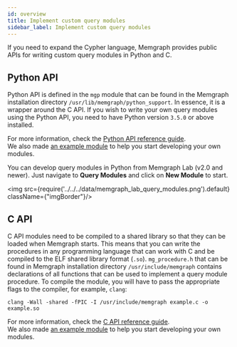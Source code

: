 ```yaml
---
id: overview
title: Implement custom query modules
sidebar_label: Implement custom query modules
---
```


If you need to expand the Cypher language, Memgraph provides public APIs for
writing custom query modules in Python and C.

## Python API

Python API is defined in the `mgp` module that can be found in the Memgraph
installation directory `/usr/lib/memgraph/python_support`. In essence, it is a
wrapper around the C API. If you wish to write your own query modules using the
Python API, you need to have Python version `3.5.0` or above installed.

For more information, check the [Python API reference
guide](/reference-guide/query-modules/implement-custom-query-modules/api/python-api.md).<br/>
We also made [an example
module](/reference-guide/query-modules/implement-custom-query-modules/custom-query-module-example.md#python-api)
to help you start developing your own modules.

You can develop query modules in Python from Memgraph Lab (v2.0 and newer). Just
navigate to **Query Modules** and click on **New Module** to start.

<img src={require('../../../data/memgraph_lab_query_modules.png').default} className={"imgBorder"}/>

## C API

C API modules need to be compiled to a shared library so that they can be loaded
when Memgraph starts. This means that you can write the procedures in any
programming language that can work with C and be compiled to the ELF shared
library format (`.so`). `mg_procedure.h` that can be found in Memgraph
installation directory `/usr/include/memgraph` contains declarations of all
functions that can be used to implement a query module procedure. To compile the
module, you will have to pass the appropriate flags to the compiler, for
example, `clang`:

```plaintext
clang -Wall -shared -fPIC -I /usr/include/memgraph example.c -o example.so
```

For more information, check the [C API reference
guide](/reference-guide/query-modules/implement-custom-query-modules/api/c-api.md).<br/>
We also made [an example
module](/reference-guide/query-modules/implement-custom-query-modules/custom-query-module-example.md#c-api)
to help you start developing your own modules.
